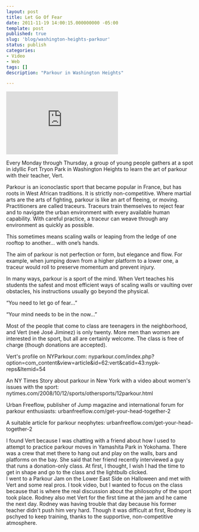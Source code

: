 ```yaml
---
layout: post
title: Let Go Of Fear
date: 2011-11-19 14:00:15.000000000 -05:00
template: post
published: true
slug: 'blog/washington-heights-parkour'
status: publish
categories:
- Video
- Web
tags: []
description: "Parkour in Washington Heights"

---
```

<iframe src="https://player.vimeo.com/video/33923918?title=0&amp;byline=0&amp;portrait=0" width="300" height="169" frameborder="0" webkitallowfullscreen="" mozallowfullscreen="" allowfullscreen=""></iframe>

Every Monday through Thursday, a group of young people gathers at a spot in idyllic Fort Tryon Park in Washington Heights to learn the art of parkour with their teacher, Vert.

Parkour is an iconoclastic sport that became popular in France, but has roots in West African traditions. It is strictly non-competitive. Where martial arts are the arts of fighting, parkour is like an art of fleeing, or moving. Practitioners are called traceurs. Traceurs train themselves to reject fear and to navigate the urban environment with every available human capability. With careful practice, a traceur can weave through any environment as quickly as possible.

This sometimes means scaling walls or leaping from the ledge of one rooftop to another… with one’s hands.

The aim of parkour is not perfection or form, but elegance and flow. For example, when jumping down from a higher platform to a lower one, a traceur would roll to preserve momentum and prevent injury.

In many ways, parkour is a sport of the mind. When Vert teaches his students the safest and most efficient ways of scaling walls or vaulting over obstacles, his instructions usually go beyond the physical.

“You need to let go of fear…”

“Your mind needs to be in the now…”

Most of the people that come to class are teenagers in the neighborhood, and Vert (neé José Jiminez) is only twenty. More men than women are interested in the sport, but all are certainly welcome. The class is free of charge (though donations are accepted).


Vert's profile on NYParkour.com: nyparkour.com/index.php?option=com_content&view=article&id=62:vert&catid=43:nypk-reps&Itemid=54

An NY Times Story about parkour in New York with a video about women's issues with the sport:  
nytimes.com/2008/10/12/sports/othersports/12parkour.html

Urban Freeflow, publisher of Jump magazine and international forum for parkour enthusiasts: urbanfreeflow.com/get-your-head-together-2

A suitable article for parkour neophytes: urbanfreeflow.com/get-your-head-together-2

I found Vert because I was chatting with a friend about how I used to attempt to practice parkour moves in Yamashita Park in Yokohama. There was a crew that met there to hang out and play on the walls, bars and platforms on the bay. She said that her friend recently interviewed a guy that runs a donation-only class. At first, I thought, I wish I had the time to get in shape and go to the class and the lightbulb clicked.  
I went to a Parkour Jam on the Lower East Side on Halloween and met with Vert and some real pros. I took video, but I wanted to focus on the class because that is where the real discussion about the philosophy of the sport took place. Rodney also met Vert for the first time at the jam and he came the next day. Rodney was having trouble that day because his former teacher didn't push him very hard. Though it was difficult at first, Rodney is pschyed to keep training, thanks to the supportive, non-competitive atmosphere.